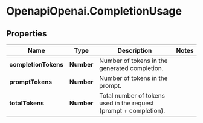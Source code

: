 # OpenapiOpenai.CompletionUsage

## Properties

Name | Type | Description | Notes
------------ | ------------- | ------------- | -------------
**completionTokens** | **Number** | Number of tokens in the generated completion. | 
**promptTokens** | **Number** | Number of tokens in the prompt. | 
**totalTokens** | **Number** | Total number of tokens used in the request (prompt + completion). | 


